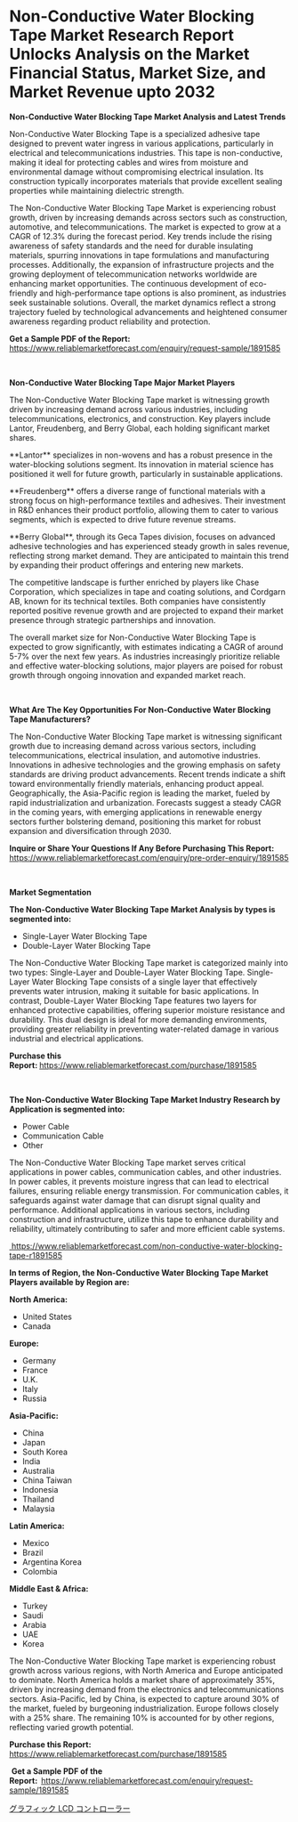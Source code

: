 <p><h1>Non-Conductive Water Blocking Tape Market Research Report Unlocks Analysis on the Market Financial Status, Market Size, and Market Revenue upto 2032</h1></p><p><strong>Non-Conductive Water Blocking Tape Market Analysis and Latest Trends</strong></p>
<p><p>Non-Conductive Water Blocking Tape is a specialized adhesive tape designed to prevent water ingress in various applications, particularly in electrical and telecommunications industries. This tape is non-conductive, making it ideal for protecting cables and wires from moisture and environmental damage without compromising electrical insulation. Its construction typically incorporates materials that provide excellent sealing properties while maintaining dielectric strength.</p><p>The Non-Conductive Water Blocking Tape Market is experiencing robust growth, driven by increasing demands across sectors such as construction, automotive, and telecommunications. The market is expected to grow at a CAGR of 12.3% during the forecast period. Key trends include the rising awareness of safety standards and the need for durable insulating materials, spurring innovations in tape formulations and manufacturing processes. Additionally, the expansion of infrastructure projects and the growing deployment of telecommunication networks worldwide are enhancing market opportunities. The continuous development of eco-friendly and high-performance tape options is also prominent, as industries seek sustainable solutions. Overall, the market dynamics reflect a strong trajectory fueled by technological advancements and heightened consumer awareness regarding product reliability and protection.</p></p>
<p><strong>Get a Sample PDF of the Report:&nbsp;</strong> <a href="https://www.reliablemarketforecast.com/enquiry/request-sample/1891585?utm_campaign=1105&utm_medium=2&utm_source=Github&utm_content=ia&utm_term=14012025&utm_id=non-conductive-water-blocking-tape">https://www.reliablemarketforecast.com/enquiry/request-sample/1891585</a></p>
<p>&nbsp;</p>
<p><strong>Non-Conductive Water Blocking Tape Major Market Players</strong></p>
<p><p>The Non-Conductive Water Blocking Tape market is witnessing growth driven by increasing demand across various industries, including telecommunications, electronics, and construction. Key players include Lantor, Freudenberg, and Berry Global, each holding significant market shares. </p><p>**Lantor** specializes in non-wovens and has a robust presence in the water-blocking solutions segment. Its innovation in material science has positioned it well for future growth, particularly in sustainable applications. </p><p>**Freudenberg** offers a diverse range of functional materials with a strong focus on high-performance textiles and adhesives. Their investment in R&D enhances their product portfolio, allowing them to cater to various segments, which is expected to drive future revenue streams. </p><p>**Berry Global**, through its Geca Tapes division, focuses on advanced adhesive technologies and has experienced steady growth in sales revenue, reflecting strong market demand. They are anticipated to maintain this trend by expanding their product offerings and entering new markets.</p><p>The competitive landscape is further enriched by players like Chase Corporation, which specializes in tape and coating solutions, and Cordgarn AB, known for its technical textiles. Both companies have consistently reported positive revenue growth and are projected to expand their market presence through strategic partnerships and innovation. </p><p>The overall market size for Non-Conductive Water Blocking Tape is expected to grow significantly, with estimates indicating a CAGR of around 5-7% over the next few years. As industries increasingly prioritize reliable and effective water-blocking solutions, major players are poised for robust growth through ongoing innovation and expanded market reach.</p></p>
<p>&nbsp;</p>
<p><strong>What Are The Key Opportunities For Non-Conductive Water Blocking Tape Manufacturers?</strong></p>
<p><p>The Non-Conductive Water Blocking Tape market is witnessing significant growth due to increasing demand across various sectors, including telecommunications, electrical insulation, and automotive industries. Innovations in adhesive technologies and the growing emphasis on safety standards are driving product advancements. Recent trends indicate a shift toward environmentally friendly materials, enhancing product appeal. Geographically, the Asia-Pacific region is leading the market, fueled by rapid industrialization and urbanization. Forecasts suggest a steady CAGR in the coming years, with emerging applications in renewable energy sectors further bolstering demand, positioning this market for robust expansion and diversification through 2030.</p></p>
<p><strong>Inquire or Share Your Questions If Any Before Purchasing This Report:</strong> <a href="https://www.reliablemarketforecast.com/enquiry/pre-order-enquiry/1891585?utm_campaign=1105&utm_medium=2&utm_source=Github&utm_content=ia&utm_term=14012025&utm_id=non-conductive-water-blocking-tape">https://www.reliablemarketforecast.com/enquiry/pre-order-enquiry/1891585</a></p>
<p>&nbsp;</p>
<p><strong>Market Segmentation</strong></p>
<p><strong>The Non-Conductive Water Blocking Tape Market Analysis by types is segmented into:</strong></p>
<p><ul><li>Single-Layer Water Blocking Tape</li><li>Double-Layer Water Blocking Tape</li></ul></p>
<p><p>The Non-Conductive Water Blocking Tape market is categorized mainly into two types: Single-Layer and Double-Layer Water Blocking Tape. Single-Layer Water Blocking Tape consists of a single layer that effectively prevents water intrusion, making it suitable for basic applications. In contrast, Double-Layer Water Blocking Tape features two layers for enhanced protective capabilities, offering superior moisture resistance and durability. This dual design is ideal for more demanding environments, providing greater reliability in preventing water-related damage in various industrial and electrical applications.</p></p>
<p><strong>Purchase this Report:&nbsp;</strong><a href="https://www.reliablemarketforecast.com/purchase/1891585?utm_campaign=1105&utm_medium=2&utm_source=Github&utm_content=ia&utm_term=14012025&utm_id=non-conductive-water-blocking-tape">https://www.reliablemarketforecast.com/purchase/1891585</a></p>
<p>&nbsp;</p>
<p><strong>The Non-Conductive Water Blocking Tape Market Industry Research by Application is segmented into:</strong></p>
<p><ul><li>Power Cable</li><li>Communication Cable</li><li>Other</li></ul></p>
<p><p>The Non-Conductive Water Blocking Tape market serves critical applications in power cables, communication cables, and other industries. In power cables, it prevents moisture ingress that can lead to electrical failures, ensuring reliable energy transmission. For communication cables, it safeguards against water damage that can disrupt signal quality and performance. Additional applications in various sectors, including construction and infrastructure, utilize this tape to enhance durability and reliability, ultimately contributing to safer and more efficient cable systems.</p></p>
<p><a href="https://www.reliablemarketforecast.com/non-conductive-water-blocking-tape-r1891585?utm_campaign=1105&utm_medium=2&utm_source=Github&utm_content=ia&utm_term=14012025&utm_id=non-conductive-water-blocking-tape">&nbsp;https://www.reliablemarketforecast.com/non-conductive-water-blocking-tape-r1891585</a></p>
<p><strong>In terms of Region, the Non-Conductive Water Blocking Tape Market Players available by Region are:</strong></p>
<p>
    <p> <strong> North America: </strong>
        <ul>
            <li>United States</li>
            <li>Canada</li>
        </ul>
        </p> 
    <p> <strong> Europe: </strong>
        <ul>
            <li>Germany</li>
            <li>France</li>
            <li>U.K.</li>
            <li>Italy</li>
            <li>Russia</li>
        </ul>
        </p> 
    <p> <strong> Asia-Pacific: </strong>
        <ul>
            <li>China</li>
            <li>Japan</li>
            <li>South Korea</li>
            <li>India</li>
            <li>Australia</li>
            <li>China Taiwan</li>
            <li>Indonesia</li>
            <li>Thailand</li>
            <li>Malaysia</li>
        </ul>
        </p> 
    <p> <strong> Latin America: </strong>
        <ul>
            <li>Mexico</li>
            <li>Brazil</li>
            <li>Argentina Korea</li>
            <li>Colombia</li>
        </ul>
        </p> 
    <p> <strong> Middle East & Africa: </strong>
        <ul>
            <li>Turkey</li>
            <li>Saudi</li>
            <li>Arabia</li>
            <li>UAE</li>
            <li>Korea</li>
        </ul>
    </p>
    </p>
<p><p>The Non-Conductive Water Blocking Tape market is experiencing robust growth across various regions, with North America and Europe anticipated to dominate. North America holds a market share of approximately 35%, driven by increasing demand from the electronics and telecommunications sectors. Asia-Pacific, led by China, is expected to capture around 30% of the market, fueled by burgeoning industrialization. Europe follows closely with a 25% share. The remaining 10% is accounted for by other regions, reflecting varied growth potential.</p></p>
<p><strong>Purchase this Report: </strong><a href="https://www.reliablemarketforecast.com/purchase/1891585?utm_campaign=1105&utm_medium=2&utm_source=Github&utm_content=ia&utm_term=14012025&utm_id=non-conductive-water-blocking-tape">https://www.reliablemarketforecast.com/purchase/1891585</a></p>
<p>&nbsp;<strong>Get a Sample PDF of the Report:&nbsp;&nbsp;</strong><a href="https://www.reliablemarketforecast.com/enquiry/request-sample/1891585?utm_campaign=1105&utm_medium=2&utm_source=Github&utm_content=ia&utm_term=14012025&utm_id=non-conductive-water-blocking-tape">https://www.reliablemarketforecast.com/enquiry/request-sample/1891585</a></p>
<p><strong></strong></p>
<p><p><a href="https://github.com/lababdou/Market-Research-Report-List-6/blob/main/847362530062.md?utm_campaign=1105&utm_medium=2&utm_source=Github&utm_content=ia&utm_term=14012025&utm_id=non-conductive-water-blocking-tape">グラフィック LCD コントローラー</a></p></p>